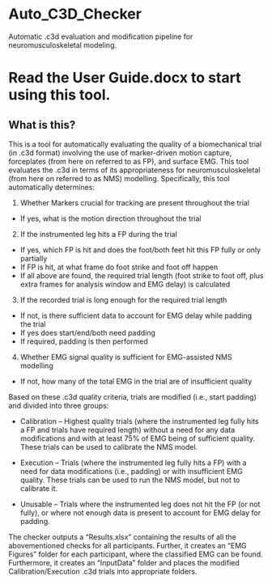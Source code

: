 # Auto_C3D_Checker
Automatic .c3d evaluation and modification pipeline for neuromusculoskeletal modeling.

# Read the User Guide.docx to start using this tool.

## What is this?
This is a tool for automatically evaluating the quality of a biomechanical trial (in .c3d format) involving the use of marker-driven motion capture, forceplates (from here on referred to as FP), and surface EMG.
This tool evaluates the .c3d in terms of its appropriateness for neuromusculoskeletal (from here on referred to as NMS) modelling. Specifically, this tool automatically determines:

1.	Whether Markers crucial for tracking are present throughout the trial
  - If yes, what is the motion direction throughout the trial

2.	If the instrumented leg hits a FP during the trial 
  - If yes, which FP is hit and does the foot/both feet hit this FP fully or only partially
  - If FP is hit, at what frame do foot strike and foot off happen
  - If all above are found, the required trial length (foot strike to foot off, plus extra frames for analysis window and EMG delay) is calculated 

3.	If the recorded trial is long enough for the required trial length
  - If not, is there sufficient data to account for EMG delay while padding the trial
  - If yes does start/end/both need padding
  - If required, padding is then performed

4.	Whether EMG signal quality is sufficient for EMG-assisted NMS modelling
  - If not, how many of the total EMG in the trial are of insufficient quality

Based on these .c3d quality criteria, trials are modified (i.e., start padding) and divided into three groups:

*	Calibration – Highest quality trials (where the instrumented leg fully hits a FP and trials have required length) without a need for any data modifications and with at least 75% of EMG being of sufficient quality. These trials can be used to calibrate the NMS model.

*	Execution – Trials (where the instrumented leg fully hits a FP) with a need for data modifications (i.e., padding) or with insufficient EMG quality. These trials can be used to run the NMS model, but not to calibrate it.

*	Unusable – Trials where the instrumented leg does not hit the FP (or not fully), or where not enough data is present to account for EMG delay for padding. 

The checker outputs a “Results.xlsx” containing the results of all the abovementioned checks for all participants. Further, it creates an “EMG Figures” folder for each participant, where the classified EMG can be found. Furthermore, it creates an “InputData” folder and places the modified Calibration/Execution .c3d trials into appropriate folders.
